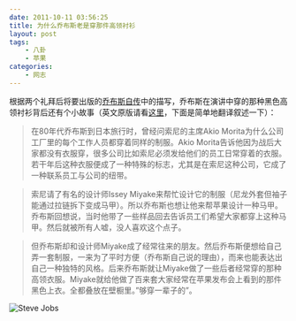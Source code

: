 ```yaml
---
date: 2011-10-11 03:56:25
title: 为什么乔布斯老是穿那件高领衬衫
layout: post
tags:
    - 八卦
    - 苹果
categories:
    - 网志
---
```

根据两个礼拜后将要出版的[乔布斯自传](http://amzn.com/1451648537)中的描写，乔布斯在演讲中穿的那种黑色高领衬衫背后还有个小故事（英文原版请看[这里](http://gawker.com/5848754/steve-jobs-on-why-he-wore-turtlenecks)，下面是简单地翻译叙述一下）：

>在80年代乔布斯到日本旅行时，曾经问索尼的主席Akio Morita为什么公司工厂里的每个工作人员都穿着同样的制服。Akio Morita告诉他因为战后大家都没有衣服穿，很多公司比如索尼必须发给他们的员工日常穿着的衣服。若干年后这种衣服便成了一种特殊的标志，尤其是在索尼这种公司，它成了一种联系员工与公司的纽带。

>索尼请了有名的设计师Issey Miyake来帮忙设计它的制服（尼龙外套但袖子能通过拉链拆下变成马甲）。所以乔布斯也想让他来帮苹果设计一种马甲。乔布斯回想说，当时他带了一些样品回去告诉员工们希望大家都穿上这种马甲。然后就被所有人嘘，没人喜欢这个点子。

>但乔布斯却和设计师Miyake成了经常往来的朋友。然后乔布斯便想给自己弄一套制服，一来为了平时方便（乔布斯自己说的理由），而来也能表达出自己一种独特的风格。后来乔布斯就让Miyake做了一些后者经常穿的那种高领衣服。Miyake就给他做了百来套大家经常在苹果发布会上看到的那件黑色上衣。全都叠放在壁橱里。”够穿一辈子的”。

<img src="http://i.minus.com/i9bIGe9GuFgRZ.jpeg" alt="Steve Jobs" />
